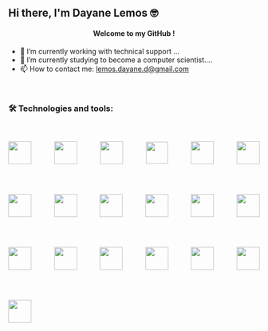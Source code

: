  <h2>Hi there, I'm Dayane Lemos &#x1F913 </h2>

 <h4 align="center">Welcome to my GitHub !</h4>

- 🔭 I’m currently working with technical support ...
- 🌱 I’m currently studying to become a computer scientist....
- 📫 How to contact me:  lemos.dayane.d@gmail.com

<br>

### 🛠 Technologies and tools:

<div style="display:flex; flex-wrap: wrap; align-items: center; justify-content: space-between; gap: 32px; margin-top: 36px;">

[<img   width="46px" src="https://cdn.jsdelivr.net/gh/devicons/devicon/icons/react/react-original-wordmark.svg" />](https://pt-br.reactjs.org/)

[<img  width="46px"  src="https://cdn.jsdelivr.net/gh/devicons/devicon/icons/nodejs/nodejs-plain-wordmark.svg" />](https://nodejs.org/en/)

[<img   width="46px" src="https://cdn.jsdelivr.net/gh/devicons/devicon/icons/typescript/typescript-plain.svg" />](https://www.typescriptlang.org/)

[<img width="44px" src="https://cdn.jsdelivr.net/gh/devicons/devicon/icons/react/react-original.svg" />](https://reactnative.dev/)

[<img  width="46px" src="https://cdn.jsdelivr.net/gh/devicons/devicon/icons/css3/css3-original.svg" />](https://developer.mozilla.org/en-US/docs/Web/CSS)

[<img  width="46px" src="https://cdn.jsdelivr.net/gh/devicons/devicon/icons/tailwindcss/tailwindcss-plain.svg" />](https://tailwindcss.com/)

[<img  width="46px" src="https://cdn.jsdelivr.net/gh/devicons/devicon/icons/dart/dart-original.svg" />](https://dart.dev/)

[<img  width="46px"  src="https://cdn.jsdelivr.net/gh/devicons/devicon/icons/mysql/mysql-plain-wordmark.svg" />](https://www.mysql.com/)

[<img  width="46px" src="https://cdn.jsdelivr.net/gh/devicons/devicon/icons/flutter/flutter-original.svg" />](https://flutter.dev/)

[<img  width="46px" src="https://cdn.jsdelivr.net/gh/devicons/devicon/icons/html5/html5-original.svg" />](https://developer.mozilla.org/en-US/docs/Web/HTML)

[<img  width="46px" src="https://cdn.jsdelivr.net/gh/devicons/devicon/icons/postgresql/postgresql-plain-wordmark.svg" />](https://www.postgresql.org/)

[<img  width="46px" src="https://cdn.jsdelivr.net/gh/devicons/devicon/icons/javascript/javascript-original.svg" />](https://developer.mozilla.org/en-US/docs/Web/JavaScript)

[<img  width="46px" src="https://cdn.jsdelivr.net/gh/devicons/devicon/icons/vscode/vscode-original-wordmark.svg" />](https://code.visualstudio.com/)

[<img  width="46px" src="https://cdn.jsdelivr.net/gh/devicons/devicon/icons/php/php-original.svg" />](https://www.php.net/)

[<img  width="46px" src="https://cdn.jsdelivr.net/gh/devicons/devicon/icons/chrome/chrome-original.svg" />](https://www.google.com/intl/pt-BR/chrome/)

[<img  width="46px" src="https://cdn.jsdelivr.net/gh/devicons/devicon/icons/putty/putty-original.svg" />](https://www.putty.org/)

[<img  width="46px" src="https://cdn.jsdelivr.net/gh/devicons/devicon/icons/debian/debian-original.svg" />](https://www.debian.org/index.pt.html)

[<img  width="46px" src="https://cdn.jsdelivr.net/gh/devicons/devicon/icons/grafana/grafana-original-wordmark.svg" />](https://grafana.com/)

[<img  width="46px" src="https://cdn.jsdelivr.net/gh/devicons/devicon/icons/docker/docker-original-wordmark.svg" />](https://www.docker.com/)

</div>
